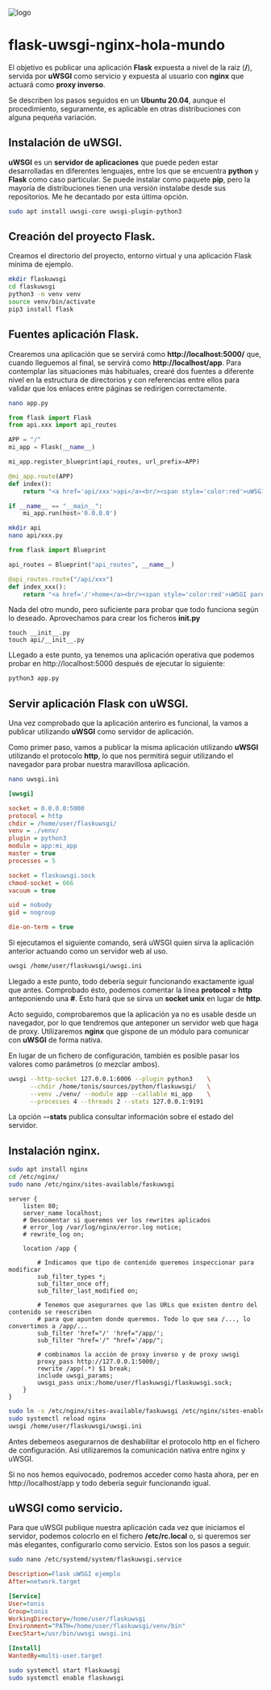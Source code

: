![logo](https://raw.github.com/1N0T/images/master/global/1N0T.png)

# flask-uwsgi-nginx-hola-mundo
El objetivo es publicar una aplicación **Flask** expuesta a nivel de la raiz (**/**), servida por **uWSGI** como servicio y expuesta al usuario con **nginx** que actuará como **proxy inverso**.

Se describen los pasos seguidos en un **Ubuntu 20.04**, aunque el procedimiento, seguramente, es aplicable en otras distribuciones con alguna pequeña variación.

## Instalación de uWSGI.
**uWSGI** es un **servidor de aplicaciones** que puede peden estar desarrolladas en diferentes lenguajes, entre los que se encuentra **python** y **Flask** como caso particular.
Se puede instalar como paquete **pip**, pero la mayoría de distribuciones tienen una versión instalabe desde sus repositorios. Me he decantado por esta última opción.

```bash
sudo apt install uwsgi-core uwsgi-plugin-python3
```
## Creación del proyecto Flask.
Creamos el directorio del proyecto, entorno virtual y una aplicación Flask mínima de ejemplo.
```bash
mkdir flaskuwsgi
cd flaskuwsgi
python3 -m venv venv
source venv/bin/activate
pip3 install flask
```
## Fuentes aplicación Flask.
Crearemos una aplicación que se servirá como **http://localhost:5000/** que, cuando lleguemos al final, se servirá como **http://localhost/app**. Para contemplar las situaciones más habituales, crearé dos fuentes a diferente nivel en la estructura de directorios y con referencias entre ellos para validar que los enlaces entre páginas se redirigen correctamente.
```bash
nano app.py
```
```python
from flask import Flask
from api.xxx import api_routes

APP = "/"
mi_app = Flask(__name__)

mi_app.register_blueprint(api_routes, url_prefix=APP)

@mi_app.route(APP)
def index():
    return "<a href='api/xxx'>api</a><br/><span style='color:red'>uWSGI parece estar funcionando</span>"

if __name__ == "__main__":
    mi_app.run(host='0.0.0.0')

```
```bash
mkdir api
nano api/xxx.py
```
```python
from flask import Blueprint

api_routes = Blueprint("api_routes", __name__)

@api_routes.route("/api/xxx")
def index_xxx():
    return "<a href='/'>home</a><br/><span style='color:red'>uWSGI parece estar funcionando api/xxx</span>"
```
Nada del otro mundo, pero suficiente para probar que todo funciona según lo deseado. Aprovechamos para crear los ficheros **__init__.py**
```bahs
touch __init__.py
touch api/__init__.py
```
LLegado a este punto, ya tenemos una aplicación operativa que podemos probar en http://localhost:5000 después de ejecutar lo siguiente:
```bash
python3 app.py
```
## Servir aplicación Flask con uWSGI.
Una vez comprobado que la aplicación anteriro es funcional, la vamos a publicar utilizando **uWSGI** como servidor de aplicación.

Como primer paso, vamos a publicar la misma aplicación utilizando **uWSGI** utilizando el protocolo **http**, lo que nos permitirá seguir utilizando el navegador para probar nuestra maravillosa aplicación.
```bash
nano uwsgi.ini
```
```ini
[uwsgi]

socket = 0.0.0.0:5000
protocol = http
chdir = /home/user/flaskuwsgi/
venv = ./venv/
plugin = python3
module = app:mi_app
master = true
processes = 5

socket = flaskuwsgi.sock
chmod-socket = 666
vacuum = true

uid = nobody
gid = nogroup

die-on-term = true
```
Si ejecutamos el siguiente comando, será uWSGI quien sirva la aplicación anterior actuando como un servidor web al uso.
```bash
uwsgi /home/user/flaskuwsgi/uwsgi.ini
```
Llegado a este punto, todo debería seguir funcionando exactamente igual que antes. Comprobado ésto, podemos comentar la línea **protocol = http** anteponiendo una **#**. Esto hará que se sirva un **socket unix** en lugar de **http**. 

Acto seguido, comprobaremos que la aplicación ya no es usable desde un navegador, por lo que tendremos que anteponer un servidor web que haga de proxy. Utilizaremos **nginx** que gispone de un módulo para comunicar con **uWSGI** de forma nativa.

En lugar de un fichero de configuración, también es posible pasar los valores como parámetros (o mezclar ambos).
```bash
uwsgi --http-socket 127.0.0.1:6006 --plugin python3    \
      --chdir /home/tonis/sources/python/flaskuwsgi/   \
      --venv ./venv/ --module app --callable mi_app    \
      --processes 4 --threads 2 --stats 127.0.0.1:9191 
```
La opción **--stats** publica consultar información sobre el estado del servidor.

## Instalación nginx.
```bash
sudo apt install nginx
cd /etc/nginx/
sudo nano /etc/nginx/sites-available/faskuwsgi
```
```nginx
server {
    listen 80;
    server_name localhost;
    # Descomentar si queremos ver los rewrites aplicados
    # error_log /var/log/nginx/error.log notice;
    # rewrite_log on;

    location /app {
    
        # Indicamos que tipo de contenido queremos inspeccionar para modificar
        sub_filter_types *;
        sub_filter_once off;
        sub_filter_last_modified on;
        
        # Tenemos que asegurarnos que las URLs que existen dentro del contenido se reescriben
        # para que apunten donde queremos. Todo lo que sea /..., lo convertimos a /app/...
        sub_filter 'href="/' 'href="/app/';
        sub_filter "href='/" "href='/app/";

        # combinamos la acción de proxy inverso y de proxy uwsgi
        proxy_pass http://127.0.0.1:5000/;
        rewrite /app(.*) $1 break;
        include uwsgi_params;
        uwsgi_pass unix:/home/user/flaskuwsgi/flaskuwsgi.sock;
    }
}
```
```bash
sudo ln -s /etc/nginx/sites-available/faskuwsgi /etc/nginx/sites-enabled
sudo systemctl reload nginx
uwsgi /home/user/flaskuwsgi/uwsgi.ini
```
Antes debemeos asegurarnos de deshabilitar el protocolo http en el fichero de configuración. Así utilizaremos la comunicación nativa entre nginx y uWSGI.

Si no nos hemos equivocado, podremos acceder como hasta ahora, per en http://localhost/app y todo debería seguir funcionando igual.

## uWSGI como servicio.
Para que uWSGI publique nuestra aplicación cada vez que iniciamos el servidor, podemos colocrlo en el fichero **/etc/rc.local** o, si queremos ser más elegantes, configurarlo como servicio. Estos son los pasos a seguir.

```bash
sudo nano /etc/systemd/system/flaskuwsgi.service 
```
```ini
Description=Flask uWSGI ejemplo
After=network.target

[Service]
User=tonis
Group=tonis
WorkingDirectory=/home/user/flaskuwsgi
Environment="PATH=/home/user/flaskuwsgi/venv/bin"
ExecStart=/usr/bin/uwsgi uwsgi.ini

[Install]
WantedBy=multi-user.target
```
```bash
sudo systemctl start flaskuwsgi
sudo systemctl enable flaskuwsgi

```
